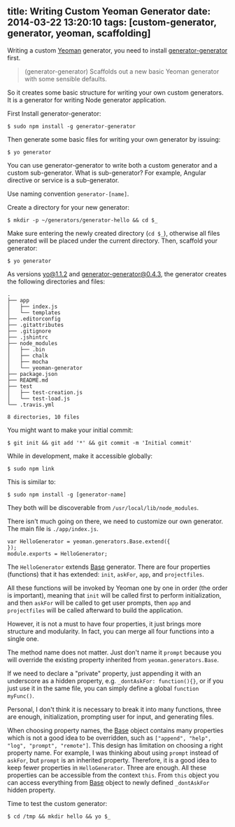title: Writing Custom Yeoman Generator
date: 2014-03-22 13:20:10
tags: [custom-generator, generator, yeoman, scaffolding]
---

Writing a custom [Yeoman] generator, you need to install [generator-generator] first.

> (generator-generator) Scaffolds out a new basic Yeoman generator with some sensible defaults.

So it creates some basic structure for writing your own custom generators. It is a generator for writing Node generator application.

First Install generator-generator:

    $ sudo npm install -g generator-generator

Then generate some basic files for writing your own generator by issuing:

    $ yo generator

You can use generator-generator to write both a custom generator and a custom sub-generator. What is sub-generator? For example, Angular directive or service is a sub-generator.

Use naming convention `generator-[name]`.

Create a directory for your new generator:

    $ mkdir -p ~/generators/generator-hello && cd $_

Make sure entering the newly created directory (`cd $_`), otherwise all files generated will be placed under the current directory. Then, scaffold your generator:

    $ yo generator

As versions yo@1.1.2 and generator-generator@0.4.3, the generator creates the following directories and files:

```
.
├── app
│   ├── index.js
│   └── templates
├── .editorconfig
├── .gitattributes
├── .gitignore
├── .jshintrc
├── node_modules
│   ├── .bin
│   ├── chalk
│   ├── mocha
│   └── yeoman-generator
├── package.json
├── README.md
├── test
│   ├── test-creation.js
│   └── test-load.js
└── .travis.yml

8 directories, 10 files
```

You might want to make your initial commit:

    $ git init && git add '*' && git commit -m 'Initial commit'

While in development, make it accessible globally:

    $ sudo npm link

This is similar to:

    $ sudo npm install -g [generator-name]

They both will be discoverable from `/usr/local/lib/node_modules`.

There isn't much going on there, we need to customize our own generator. The main file is `./app/index.js`.

```
var HelloGenerator = yeoman.generators.Base.extend({
});
module.exports = HelloGenerator;
```

The `HelloGenerator` extends [Base] generator. There are four properties (functions) that it has extended: `init`, `askFor`, `app`, and `projectfiles`.

All these functions will be invoked by Yeoman one by one in order (the order is important), meaning that `init` will be called first to perform initialization, and then `askFor` will be called to get user prompts, then `app` and `projectfiles` will be called afterward to build the application.

However, it is not a must to have four properties, it just brings more structure and modularity. In fact, you can merge all four functions into a single one.

The method name does not matter. Just don't name it `prompt` because you will override the existing property inherited from `yeoman.generators.Base`. 

If we need to declare a "private" property, just appending it with an underscore as a hidden property, e.g. `_dontAskFor: function(){}`, or if you just use it in the same file, you can simply define a global `function myFunc()`.

Personal, I don't think it is necessary to break it into many functions, three are enough, initialization, prompting user for input, and generating files.

When choosing property names, the [Base] object contains many properties which is not a good idea to be overridden, such as `["append", "help", "log", "prompt", "remote"]`. This design has limitation on choosing a right property name. For example, I was thinking about using `prompt` instead of `askFor`, but `prompt` is an inherited property. Therefore, it is a good idea to keep fewer properties in `HelloGenerator`. Three are enough. All these properties can be accessible from the context `this`. From `this` object you can access everything from [Base] object to newly defined `_dontAskFor` hidden property.

Time to test the custom generator:

    $ cd /tmp && mkdir hello && yo $_

[yeoman]: http://yeoman.io/
[generator-generator]: https://github.com/yeoman/generator-generator
[base]: https://github.com/yeoman/generator/blob/master/lib/base.js
